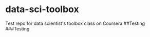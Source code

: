 data-sci-toolbox
================

Test repo for data scientist's toolbox class on Coursera
##Testing
###Testing
